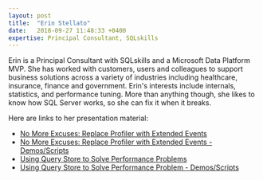 ```yaml
---
layout: post
title:  "Erin Stellato"
date:   2018-09-27 11:48:33 +0400
expertise: Principal Consultant, SQLskills
---
```


Erin is a Principal Consultant with SQLskills and a Microsoft Data Platform MVP. She has worked with customers, users and colleagues to support business solutions across a variety of industries including healthcare, insurance, finance and government. Erin's interests include internals, statistics, and performance tuning. More than anything though, she likes to know how SQL Server works, so she can fix it when it breaks. 

Here are links to her presentation material:

- [No More Excuses: Replace Profiler with Extended Events](https://devintxcontent.blob.core.windows.net/showcontent/Speaker%20Presentations%20Fall%202018/Stellato_ExtendedEvents.pdf)
- [No More Excuses: Replace Profiler with Extended Events - Demos/Scripts](https://devintxcontent.blob.core.windows.net/showcontent/Speaker%20Presentations%20Fall%202018/Stellato_ExtendedEventsdemos.zip)
- [Using Query Store to Solve Performance Problems](https://devintxcontent.blob.core.windows.net/showcontent/Speaker%20Presentations%20Fall%202018/Stellato_QueryStore.pdf)
- [Using Query Store to Solve Performance Problem - Demos/Scripts](https://devintxcontent.blob.core.windows.net/showcontent/Speaker%20Presentations%20Fall%202018/Stellato_QueryStoredemos.zip)
